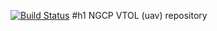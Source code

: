 [![Build Status](https://travis-ci.com/NGCP/VTOL.svg?token=pzpV4AQm2iKJkxHKKsEz&branch=master)](https://travis-ci.com/NGCP/VTOL)
#h1 NGCP VTOL (uav) repository
